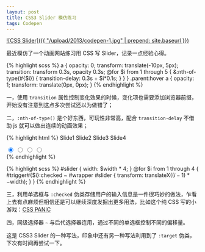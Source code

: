 ```yaml
---
layout: post
title: CSS3 Slider 模仿练习
tags: Codepen
---
```


[![CSS Slider]({{ "/upload/2013/codepen-1.jpg" | prepend: site.baseurl }})](http://codepen.io/P233/pen/HGdir)

最近模仿了一个动画网站练习用 CSS 写 Slider，记录一点经验心得。

{% highlight scss %}
a {
  opacity: 0;
  transform: translate(-10px, 5px);
  transition: transform 0.3s, opacity 0.3s;
  @for $i from 1 through 5 {
    &:nth-of-type(#{$i}) {
      transition-delay: 0.3s + $i*0.1s;
    }
  }
}
.parent:hover a {
  opacity: 1;
  transform: translate(0px, 0px);
}
{% endhighlight %}

一，使用 `transition` 属性控制变化效果的时候，变化项也需要添加浏览器前缀，开始没有注意到这点多次尝试还以为做错了；

二，`:nth-of-type()` 是个好东西，可玩性非常高，配合 `transition-delay` 不借助 js 就可以做出连续的动画效果；

{% highlight html %}
<label for="trigger1">Slide1</label>
<label for="trigger2">Slide2</label>
<label for="trigger3">Slide3</label>
<label for="trigger4">Slide4</label>

<input type="radio" id="trigger1" name="trigger" checked="">
<input type="radio" id="trigger2" name="trigger">
<input type="radio" id="trigger3" name="trigger">
<input type="radio" id="trigger4" name="trigger">

<div id="wrapper">
  <div id="slider">
  </div>
</div>
{% endhighlight %}

{% highlight scss %}
#slider {
  width: $width * 4;
}
@for $i from 1 through 4 {
  #trigger#{$i}:checked ~ #wrapper #slider {
    transform: translateX(($i - 1) * -$width);
  }
}
{% endhighlight %}

三，利用单选框与 `:checked` 伪类存储用户的输入信息是一件很巧妙的做法，乍看上去有点麻烦但相信还是可以继续深度发掘出更多用法，比如这个纯 CSS 写的小游戏：[CSS PANIC](http://jsdo.it/GeckoTang/4rXg)

四，同级选择器 `~` 与后代选择器连用，通过不同的单选框控制不同的偏移量。

这是 CSS3 Slider 的一种写法，印象中还有另一种写法利用到了 `:target` 伪类，下次有时间再尝试一下。
